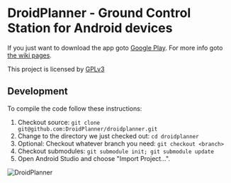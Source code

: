 DroidPlanner - Ground Control Station for Android devices
==========
If you just want to download the app goto [Google Play](https://play.google.com/store/apps/details?id=com.droidplanner).
For more info goto [the wiki pages](https://github.com/arthurbenemann/droidplanner/wiki).

This project is licensed by [GPLv3](http://www.gnu.org/licenses/gpl-3.0.html)

Development
-----------
To compile the code follow these instructions:

1. Checkout source: `git clone git@github.com:DroidPlanner/droidplanner.git`
2. Change to the directory we just checked out: `cd droidplanner`
2. Optional: Checkout whatever branch you need: `git checkout <branch>`
3. Checkout submodules: `git submodule init; git submodule update`
3. Open Android Studio and choose "Import Project...".

![DroidPlanner](https://lh5.ggpht.com/Ax5Kgyg91pwJ1QpG1eFpwhwv9nt2Wsw_sRwBE_J7uY6UusNdC1GvFdyGS831IQy2Lmg)


